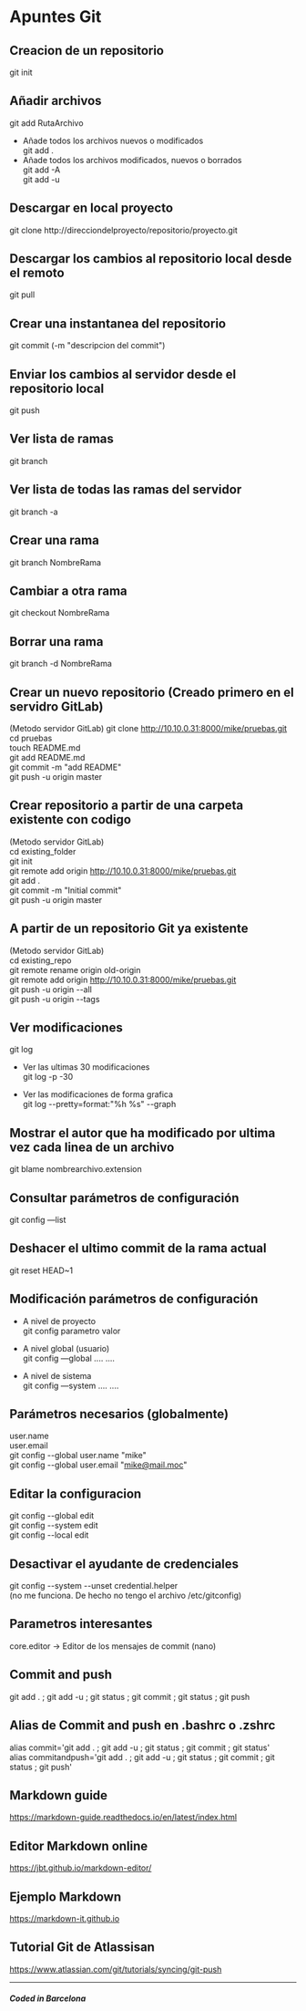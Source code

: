 # Apuntes Git

## Creacion de un repositorio
git init  

## Añadir archivos
git add RutaArchivo  
- Añade todos los archivos nuevos o modificados  
    git add .  
- Añade todos los archivos modificados, nuevos o borrados  
    git add -A  
    git add -u  

## Descargar en local proyecto
git clone http://direcciondelproyecto/repositorio/proyecto.git  

## Descargar los cambios al repositorio local desde el remoto
git pull  

## Crear una instantanea del repositorio
git commit (-m "descripcion del commit")  

## Enviar los cambios al servidor desde el repositorio local
git push  

## Ver lista de ramas
git branch  
## Ver lista de todas las ramas del servidor
git branch -a  

## Crear una rama
git branch NombreRama  

## Cambiar a otra rama
git checkout NombreRama  

## Borrar una rama
git branch -d NombreRama  

## Crear un nuevo repositorio (Creado primero en el servidro GitLab)
(Metodo servidor GitLab)
git clone http://10.10.0.31:8000/mike/pruebas.git  
cd pruebas  
touch README.md  
git add README.md  
git commit -m "add README"  
git push -u origin master  

## Crear repositorio a partir de una carpeta existente con codigo
(Metodo servidor GitLab)  
cd existing_folder  
git init  
git remote add origin http://10.10.0.31:8000/mike/pruebas.git  
git add .  
git commit -m "Initial commit"  
git push -u origin master  

## A partir de un repositorio Git ya existente
(Metodo servidor GitLab)  
cd existing_repo  
git remote rename origin old-origin  
git remote add origin http://10.10.0.31:8000/mike/pruebas.git  
git push -u origin --all  
git push -u origin --tags  

## Ver modificaciones
git log  
- Ver las ultimas 30 modificaciones  
    git log -p -30  

- Ver las modificaciones de forma grafica  
    git log --pretty=format:"%h %s" --graph  

## Mostrar el autor que ha modificado por ultima vez cada linea de un archivo
git blame nombrearchivo.extension  

## Consultar parámetros de configuración
git config —list  

## Deshacer el ultimo commit de la rama actual
git reset HEAD~1  

## Modificación parámetros de configuración
- A nivel de proyecto  
    git config parametro valor  

- A nivel global (usuario)  
    git config —global .... ....  

- A nivel de sistema  
    git config —system  .... ....  

## Parámetros necesarios (globalmente)
user.name  
user.email  
git config --global user.name "mike"  
git config --global user.email "mike@mail.moc"  

## Editar la configuracion  
git config --global edit  
git config --system edit  
git config --local edit  

## Desactivar el ayudante de credenciales  
git config --system --unset credential.helper  
(no me funciona. De hecho no tengo el archivo /etc/gitconfig)

## Parametros interesantes
core.editor -> Editor de los mensajes de commit (nano)  

## Commit and push
git add . ; git add -u ; git status ; git commit ; git status ; git push  

## Alias de Commit and push en .bashrc o .zshrc
alias commit='git add . ; git add -u ; git status ; git commit ; git status'  
alias commitandpush='git add . ; git add -u ; git status ; git commit ; git status ; git push'  
  
## Markdown guide  
https://markdown-guide.readthedocs.io/en/latest/index.html

## Editor Markdown online
https://jbt.github.io/markdown-editor/

## Ejemplo Markdown
https://markdown-it.github.io

## Tutorial Git de Atlassisan
https://www.atlassian.com/git/tutorials/syncing/git-push


---
##### Coded in Barcelona  
<!--
Coded with ❤️ in Barcelona 
##### Deployed in [![GitHub](https://github.githubassets.com/images/icons/emoji/octocat.png)](https://github.com)
-->